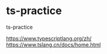 # ts-practice
ts-practice

https://www.typescriptlang.org/zh/  
https://www.tslang.cn/docs/home.html

